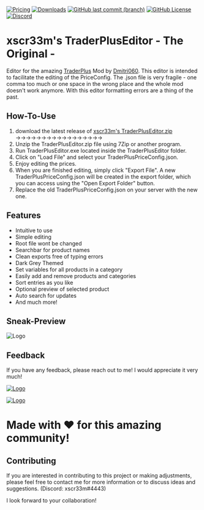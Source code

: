 [![Pricing](https://img.shields.io/badge/Price-Free-green?style=for-the-badge&color=green)](https://github.com/xscr33m/TraderPlusEditor/)
[![Downloads](https://img.shields.io/github/downloads/xscr33m/TraderPlusEditor/total?style=for-the-badge&color=gold)](https://github.com/xscr33m/TraderPlusEditor/releases)
[![GitHub last commit (branch)](https://img.shields.io/github/last-commit/xscr33m/TraderPlusEditor/Master?style=for-the-badge&color=gold)](https://github.com/xscr33m/TraderPlusEditor/commits/Master/)
[![GitHub License](https://img.shields.io/github/license/xscr33m/TraderPlusEditor?style=for-the-badge&color=gold)](https://github.com/xscr33m/TraderPlusEditor/)
[![Discord](https://img.shields.io/discord/1102440447835648124?style=for-the-badge&label=Discord&color=gold)](https://discord.com/invite/PasvscT4Nh)


# xscr33m's TraderPlusEditor - The Original -
Editor for the amazing [TraderPlus](https://steamcommunity.com/sharedfiles/filedetails/?id=2458896948) Mod by [Dmitri060](https://steamcommunity.com/id/Dmitri060). 
This editor is intended to facilitate the editing of the PriceConfig. 
The .json file is very fragile - one comma too much or one space in the wrong place and the whole mod doesn't work anymore. 
With this editor formatting errors are a thing of the past.


## How-To-Use

   1. download the latest release of [xscr33m's TraderPlusEditor.zip](https://github.com/xscr33m/TraderPlusEditor/releases)  →→→→→→→→→→→→→→→→→
   2. Unzip the TraderPlusEditor.zip file using 7Zip or another program.
   3. Run TraderPlusEditor.exe located inside the TraderPlusEditor folder.
   4. Click on "Load File" and select your TraderPlusPriceConfig.json.
   5. Enjoy editing the prices.
   6. When you are finished editing, simply click "Export File". A new TraderPlusPriceConfig.json will be created in the export folder, which you can access using the "Open Export Folder" button.
   7. Replace the old TraderPlusPriceConfig.json on your server with the new one.
   

## Features

- Intuitive to use
- Simple editing
- Root file wont be changed
- Searchbar for product names
- Clean exports free of typing errors
- Dark Grey Themed
- Set variables for all products in a category
- Easily add and remove products and categories
- Sort entries as you like
- Optional preview of selected product
- Auto search for updates
- And much more!


## Sneak-Preview

![Logo](https://cdn.discordapp.com/attachments/1183147757612040324/1183147757876289597/Editor_Preview.png?ex=65874737&is=6574d237&hm=f6ca4942aed6d977424b0aaf432114f5d2c2e80aa350870d2ac2e714bdb6fc28&)


## Feedback

If you have any feedback, please reach out to me!
I would appreciate it very much! 

[![Logo](https://cdn.discordapp.com/attachments/1182770512133361754/1183151523581153462/Discord_Banner.png)](https://discord.com/invite/PasvscT4Nh)

[![Logo](https://cdn.discordapp.com/attachments/1182770512133361754/1183155022419197982/PayPal_Donate.png)](https://www.paypal.com/paypalme/dheil53)

# Made with ♥ for this amazing community!

## Contributing

If you are interested in contributing to this project or making adjustments, please feel free to contact me for more information or to discuss ideas and suggestions. (Discord: xscr33m#4443)

I look forward to your collaboration!




<!-- Trader, Trader Plus, TraderPlus, Editor, DayZ, Tool, Tools, TraderEditor, Trader Editor, Mod, Mods, Steam, Workshop Server -->
